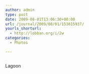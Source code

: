 ```yaml
---
author: admin
type: post
date: 2009-08-01T13:06:30+00:00
url: /journal/2009/08/01/153615937/
yourls_shorturl:
  - http://lobban.org/i/2w
categories:
  - Photos

---
```

<div class="figure">
  <img src="http://andy.lobban.org/photo/1280/153615937/1/n6SoNyvfPqlwjjqm7jxcarmJ" alt="" />
</div>

Lagoon